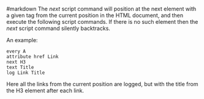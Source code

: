 #markdown
The *next* script command will position at the next element with a
	given tag from the current position in the HTML document, and then execute the
	following script commands.  If there is no such element then the *next*
	script command silently backtracks.

An example:

~~~
every A
attribute href Link
next H3
text Title
log Link Title
~~~

Here all the links from the current position are logged, but with the
	title from the H3 element after each link.
